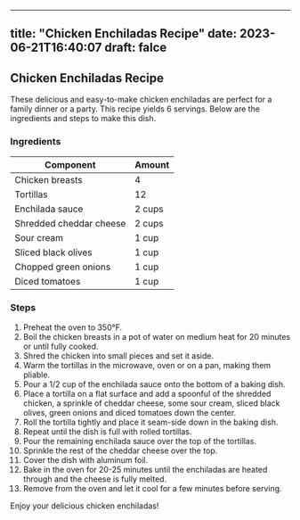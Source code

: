 
---
title: "Chicken Enchiladas Recipe"
date: 2023-06-21T16:40:07
draft: falce
---

## Chicken Enchiladas Recipe

These delicious and easy-to-make chicken enchiladas are perfect for a family dinner or a party. This recipe yields 6 servings. Below are the ingredients and steps to make this dish.

### Ingredients

| Component | Amount |
| --------- | ------ |
| Chicken breasts | 4 |
| Tortillas | 12 |
| Enchilada sauce | 2 cups |
| Shredded cheddar cheese | 2 cups |
| Sour cream | 1 cup |
| Sliced black olives | 1 cup |
| Chopped green onions | 1 cup |
| Diced tomatoes | 1 cup |

### Steps

1. Preheat the oven to 350°F.
2. Boil the chicken breasts in a pot of water on medium heat for 20 minutes or until fully cooked.
3. Shred the chicken into small pieces and set it aside.
4. Warm the tortillas in the microwave, oven or on a pan, making them pliable.
5. Pour a 1/2 cup of the enchilada sauce onto the bottom of a baking dish.
6. Place a tortilla on a flat surface and add a spoonful of the shredded chicken, a sprinkle of cheddar cheese, some sour cream, sliced black olives, green onions and diced tomatoes down the center.
7. Roll the tortilla tightly and place it seam-side down in the baking dish.
8. Repeat until the dish is full with rolled tortillas.
9. Pour the remaining enchilada sauce over the top of the tortillas.
10. Sprinkle the rest of the cheddar cheese over the top.
11. Cover the dish with aluminum foil.
12. Bake in the oven for 20-25 minutes until the enchiladas are heated through and the cheese is fully melted.
13. Remove from the oven and let it cool for a few minutes before serving.

Enjoy your delicious chicken enchiladas!
